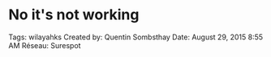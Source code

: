 # No it's not working

Tags: wilayahks
Created by: Quentin Sombsthay
Date: August 29, 2015 8:55 AM
Réseau: Surespot